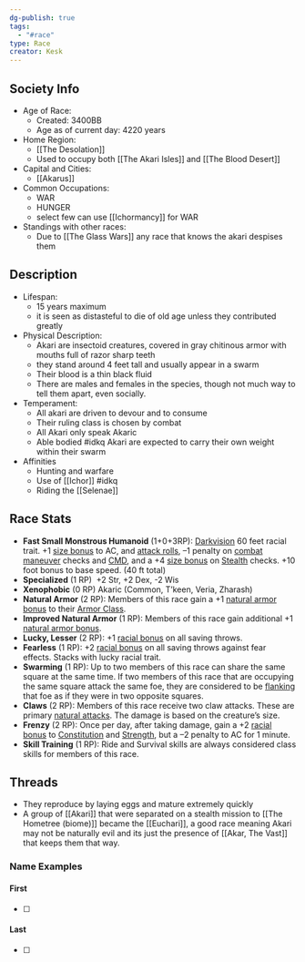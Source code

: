 ```yaml
---
dg-publish: true
tags:
  - "#race"
type: Race
creator: Kesk
---
```

## Society Info
- Age of Race:
	- Created:  3400BB
	- Age as of current day: 4220 years
- Home Region:
	- [[The Desolation]]
	- Used to occupy both [[The Akari Isles]] and [[The Blood Desert]]
- Capital and Cities:
	- [[Akarus]]
- Common Occupations:
	- WAR
	- HUNGER
	- select few can use [[Ichormancy]] for WAR
- Standings with other races:
	- Due to [[The Glass Wars]] any race that knows the akari despises them
## Description
- Lifespan:
	- 15 years maximum
	- it is seen as distasteful to die of old age unless they contributed greatly
- Physical Description:
	- Akari are insectoid creatures, covered in gray chitinous armor with mouths full of razor sharp teeth
	- they stand around 4 feet tall and usually appear in a swarm
	- Their blood is a thin black fluid 
	- There are males and females in the species, though not much way to tell them apart, even socially.
- Temperament:
	- All akari are driven to devour and to consume
	- Their ruling class is chosen by combat
	- All Akari only speak Akaric 
	- Able bodied #idkq  Akari are expected to carry their own weight within their swarm
- Affinities
	- Hunting and warfare
	- Use of [[Ichor]] #idkq 
	- Riding the [[Selenae]]
## Race Stats
- **Fast Small Monstrous Humanoid** (1+0+3RP):
	[Darkvision](https://www.d20pfsrd.com/gamemastering/special-abilities#TOC-Darkvision) 60 feet racial trait. +1 [size bonus](https://www.d20pfsrd.com/basics-ability-scores/glossary#TOC-Size-Bonus) to AC, and [attack rolls](https://www.d20pfsrd.com/gamemastering/combat#TOC-Attack-Roll), –1 penalty on [combat maneuver](https://www.d20pfsrd.com/gamemastering/combat#TOC-Combat-Maneuvers) checks and [CMD](https://www.d20pfsrd.com/gamemastering/combat#TOC-Combat-Maneuver-Defense), and a +4 [size bonus](https://www.d20pfsrd.com/basics-ability-scores/glossary#TOC-Size-Bonus) on [Stealth](https://www.d20pfsrd.com/skills/stealth) checks. +10 foot bonus to base speed. (40 ft total)
- **Specialized** (1 RP) 
	+2 Str, +2 Dex, -2 Wis  
- **Xenophobic** (0 RP)
	Akaric (Common, T’keen, Veria, Zharash)
- **Natural Armor** (2 RP):
	Members of this race gain a +1 [natural armor bonus](https://www.d20pfsrd.com/basics-ability-scores/glossary#TOC-Natural-Armor-Bonus) to their [Armor Class](https://www.d20pfsrd.com/gamemastering/combat#TOC-Armor-Class).
- **Improved Natural Armor** (1 RP): 
	Members of this race gain additional +1 [natural armor bonus](https://www.d20pfsrd.com/basics-ability-scores/glossary#TOC-Natural-Armor-Bonus).
- **Lucky, Lesser** (2 RP): 
	+1 [racial bonus](https://www.d20pfsrd.com/basics-ability-scores/glossary#TOC-Racial-Bonus) on all saving throws.
- **Fearless** (1 RP): 
	+2 [racial bonus](https://www.d20pfsrd.com/basics-ability-scores/glossary#TOC-Racial-Bonus) on all saving throws against fear effects. Stacks with lucky racial trait.
- **Swarming** (1 RP): 
	Up to two members of this race can share the same square at the same time. If two members of this race that are occupying the same square attack the same foe, they are considered to be [flanking](https://www.d20pfsrd.com/gamemastering/combat#TOC-Flanking) that foe as if they were in two opposite squares.
- **Claws** (2 RP): 
	Members of this race receive two claw attacks. These are primary [natural attacks](https://www.d20pfsrd.com/bestiary/rules-for-monsters/universal-monster-rules#TOC-Natural-Attacks). The damage is based on the creature’s size.
- **Frenzy** (2 RP): 
	Once per day, after taking damage, gain a +2 [racial bonus](https://www.d20pfsrd.com/basics-ability-scores/glossary#TOC-Racial-Bonus) to [Constitution](https://www.d20pfsrd.com/basics-ability-scores/ability-scores#TOC-Constitution-Con-) and [Strength](https://www.d20pfsrd.com/basics-ability-scores/ability-scores#TOC-Strength-Str-), but a –2 penalty to AC for 1 minute.
- **Skill Training** (1 RP): 
	Ride and Survival skills are always considered class skills for members of this race.
## Threads
- They reproduce by laying eggs and mature extremely quickly
- A group of [[Akari]] that were separated on a stealth mission to [[The Hometree (biome)]] became the [[Euchari]], a good race meaning Akari may not be naturally evil and its just the presence of [[Akar, The Vast]] that keeps them that way. 
### Name Examples
#### First
- [ ] 
#### Last
- [ ] 